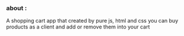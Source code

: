 ### about : 
A shopping cart app that created by pure js, html and css you can buy products as a client and add or remove them into your cart
